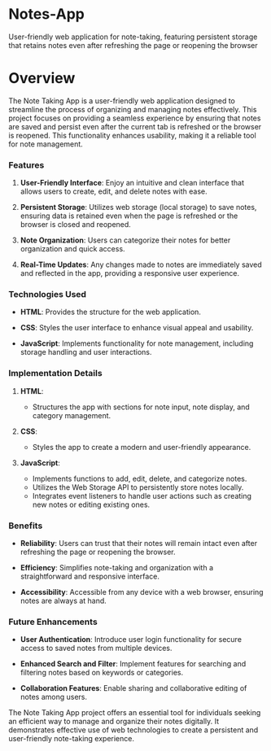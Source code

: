 # Notes-App
User-friendly web application for note-taking, featuring persistent storage that retains notes even after refreshing the page or reopening the browser

# Overview

The Note Taking App is a user-friendly web application designed to streamline the process of organizing and managing notes effectively. This project focuses on providing a seamless experience by ensuring that notes are saved and persist even after the current tab is refreshed or the browser is reopened. This functionality enhances usability, making it a reliable tool for note management.

### Features

1. **User-Friendly Interface**: Enjoy an intuitive and clean interface that allows users to create, edit, and delete notes with ease.
   
2. **Persistent Storage**: Utilizes web storage (local storage) to save notes, ensuring data is retained even when the page is refreshed or the browser is closed and reopened.
   
3. **Note Organization**: Users can categorize their notes for better organization and quick access.
   
4. **Real-Time Updates**: Any changes made to notes are immediately saved and reflected in the app, providing a responsive user experience.

### Technologies Used

- **HTML**: Provides the structure for the web application.
   
- **CSS**: Styles the user interface to enhance visual appeal and usability.
   
- **JavaScript**: Implements functionality for note management, including storage handling and user interactions.

### Implementation Details

1. **HTML**: 
   - Structures the app with sections for note input, note display, and category management.
   
2. **CSS**:
   - Styles the app to create a modern and user-friendly appearance.
   
3. **JavaScript**:
   - Implements functions to add, edit, delete, and categorize notes.
   - Utilizes the Web Storage API to persistently store notes locally.
   - Integrates event listeners to handle user actions such as creating new notes or editing existing ones.

### Benefits

- **Reliability**: Users can trust that their notes will remain intact even after refreshing the page or reopening the browser.
   
- **Efficiency**: Simplifies note-taking and organization with a straightforward and responsive interface.
   
- **Accessibility**: Accessible from any device with a web browser, ensuring notes are always at hand.

### Future Enhancements

- **User Authentication**: Introduce user login functionality for secure access to saved notes from multiple devices.
   
- **Enhanced Search and Filter**: Implement features for searching and filtering notes based on keywords or categories.
   
- **Collaboration Features**: Enable sharing and collaborative editing of notes among users.

The Note Taking App project offers an essential tool for individuals seeking an efficient way to manage and organize their notes digitally. It demonstrates effective use of web technologies to create a persistent and user-friendly note-taking experience.
